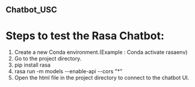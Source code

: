 ## Chatbot_USC

# Steps to test the Rasa Chatbot:
1. Create a new Conda environment.(Example : Conda activate rasaenv)
2. Go to the project directory.
3. pip install rasa
4. rasa run -m models --enable-api --cors "*"
5. Open the html file in the project directory to connect to the chatbot UI.
